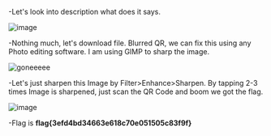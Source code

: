 -Let's look into description what does it says.

![image](https://github.com/user-attachments/assets/afaa4032-62a7-4bda-9951-a4c6441c5b49)

-Nothing much, let's download file. Blurred QR, we can fix this using any Photo editing software. I am using GIMP to sharp the image.

![goneeeee](https://github.com/user-attachments/assets/f3a2ffae-ac95-4bfa-ad50-5a870ce2119a)

-Let's just sharpen this Image by Filter>Enhance>Sharpen. By tapping 2-3 times Image is sharpened, just scan the QR Code and boom we got the flag.

![image](https://github.com/user-attachments/assets/56753ec7-a631-416e-8517-51c99f5b9383)

-Flag is **flag{3efd4bd34663e618c70e051505c83f9f}**
